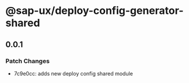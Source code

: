 # @sap-ux/deploy-config-generator-shared

## 0.0.1

### Patch Changes

-   7c9e0cc: adds new deploy config shared module
